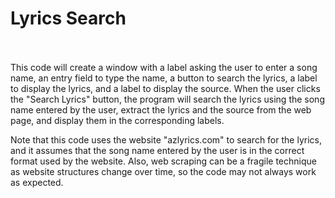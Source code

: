 # Lyrics Search 
<br/><br/>
This code will create a window with a label asking the user to enter a song name, an entry field to type the name, a button to search the lyrics, a label to display the lyrics, and a label to display the source. When the user clicks the "Search Lyrics" button, the program will search the lyrics using the song name entered by the user, extract the lyrics and the source from the web page, and display them in the corresponding labels.

Note that this code uses the website "azlyrics.com" to search for the lyrics, and it assumes that the song name entered by the user is in the correct format used by the website. Also, web scraping can be a fragile technique as website structures change over time, so the code may not always work as expected.
